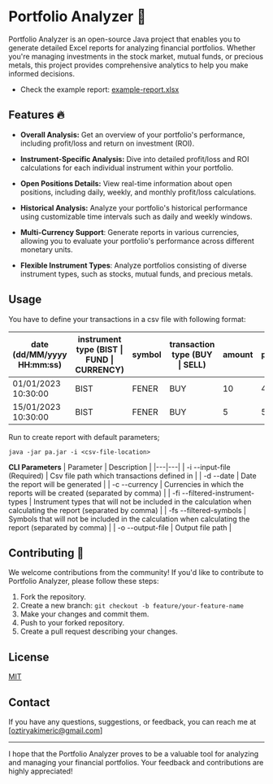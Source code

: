 # Portfolio Analyzer 🛟

Portfolio Analyzer is an open-source Java project that enables you to generate detailed Excel reports for analyzing financial portfolios. Whether you're managing investments in the stock market, mutual funds, or precious metals, this project provides comprehensive analytics to help you make informed decisions.

- Check the example report: [example-report.xlsx](https://docs.google.com/spreadsheets/d/12m0i6IegBx6-dQrmbd2Bu1LXfq0dnfzXloUx9o0m8xk/edit?usp=sharing ) 

## Features 🔥

- **Overall Analysis:** Get an overview of your portfolio's performance, including profit/loss and return on investment (ROI).

- **Instrument-Specific Analysis:** Dive into detailed profit/loss and ROI calculations for each individual instrument within your portfolio.

- **Open Positions Details:** View real-time information about open positions, including daily, weekly, and monthly profit/loss calculations.

- **Historical Analysis:** Analyze your portfolio's historical performance using customizable time intervals such as daily and weekly windows.

- **Multi-Currency Support**: Generate reports in various currencies, allowing you to evaluate your portfolio's performance across different monetary units.

- **Flexible Instrument Types**: Analyze portfolios consisting of diverse instrument types, such as stocks, mutual funds, and precious metals.

## Usage

You have to define your transactions in a csv file with following format:

| date (dd/MM/yyyy HH:mm:ss) | instrument type (BIST \| FUND \| CURRENCY) | symbol | transaction type (BUY \| SELL) | amount | price | fee | currency (TRY, USD, EUR) |
|----------------------------|--------------------------------------------|--------|--------------------------------|--------|-------|-----|--------------------------|
| 01/01/2023 10:30:00        | BIST                                       | FENER  | BUY                            | 10     | 45    | 5   | TRY                      |
| 15/01/2023 10:30:00        | BIST                                       | FENER  | BUY                            | 5      | 50    | 5   | TRY                      |


Run to create report with default parameters;
```
java -jar pa.jar -i <csv-file-location>
```

**CLI Parameters**
|  Parameter | Description  |
|---|---|
| -i --input-file (Required)      | Csv file path which transactions defined in                                                                     |
| -d --date                       | Date the report will be generated                                                                               |
| -c --currency                   | Currencies in which the reports will be created (separated by comma)                                            |
| -fi --filtered-instrument-types | Instrument types that will not be included in the calculation when calculating the report (separated by comma)  |
| -fs --filtered-symbols          | Symbols that will not be included in the calculation when calculating the report (separated by comma)           |
| -o --output-file                | Output file path                                                                                                |

## Contributing 💞

We welcome contributions from the community! If you'd like to contribute to Portfolio Analyzer, please follow these steps:

1. Fork the repository.
2. Create a new branch: `git checkout -b feature/your-feature-name`
3. Make your changes and commit them.
4. Push to your forked repository.
5. Create a pull request describing your changes.

## License
[MIT](https://choosealicense.com/licenses/mit/)

## Contact

If you have any questions, suggestions, or feedback, you can reach me at [oztiryakimeric@gmail.com]

---

I hope that the Portfolio Analyzer proves to be a valuable tool for analyzing and managing your financial portfolios. Your feedback and contributions are highly appreciated!

